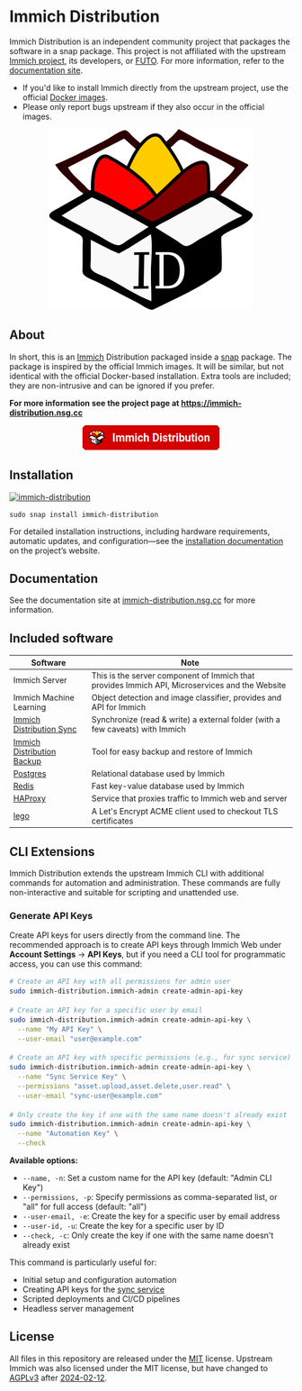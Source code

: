 # Immich Distribution

Immich Distribution is an independent community project that packages the software in a snap package. This project is not affiliated with the upstream [Immich project](https://immich.app/), its developers, or [FUTO](https://futo.org). For more information, refer to the [documentation site](https://immich-distribution.nsg.cc).

- If you'd like to install Immich directly from the upstream project, use the official [Docker images](https://immich.app/docs/install/docker-compose).
- Please only report bugs upstream if they also occur in the official images.

<p align="center">
  <img src="docs/docs/assets/immich-dist.png">
</p>

## About

In short, this is an [Immich](https://immich.app/) Distribution packaged inside a [snap](https://snapcraft.io/docs) package. The package is inspired by the official Immich images. It will be similar, but not identical with the official Docker-based installation. Extra tools are included; they are non-intrusive and can be ignored if you prefer.

<strong>For more information see the project page at https://immich-distribution.nsg.cc</strong>

<p align="center">
  <a href="https://immich-distribution.nsg.cc"><img src="docs/docs/assets/button.png"></a>
</p>

## Installation
[![immich-distribution](https://snapcraft.io/immich-distribution/badge.svg)](https://snapcraft.io/immich-distribution)

```
sudo snap install immich-distribution
```

For detailed installation instructions, including hardware requirements, automatic updates, and configuration—see the [installation documentation](https://immich-distribution.nsg.cc/install/) on the project’s website. 

## Documentation

See the documentation site at [immich-distribution.nsg.cc](https://immich-distribution.nsg.cc) for more information.

## Included software

| Software | Note |
| -------- | -------- |
| Immich Server | This is the server component of Immich that provides Immich API, Microservices and the Website |
| Immich Machine Learning | Object detection and image classifier, provides and API for Immich |
| [Immich Distribution Sync](https://immich-distribution.nsg.cc/configuration/sync/) | Synchronize (read & write) a external folder (with a few caveats) with Immich |
| [Immich Distribution Backup](https://immich-distribution.nsg.cc/configuration/backup-restore/) | Tool for easy backup and restore of Immich |
| [Postgres](https://www.postgresql.org/) | Relational database used by Immich |
| [Redis](https://redis.io/) | Fast key-value database used by Immich |
| [HAProxy](https://www.haproxy.org/) | Service that proxies traffic to Immich web and server |
| [lego](https://github.com/go-acme/lego) | A Let's Encrypt ACME client used to checkout TLS certificates |

## CLI Extensions

Immich Distribution extends the upstream Immich CLI with additional commands for automation and administration. These commands are fully non-interactive and suitable for scripting and unattended use.

### Generate API Keys

Create API keys for users directly from the command line. The recommended approach is to create API keys through Immich Web under **Account Settings** → **API Keys**, but if you need a CLI tool for programmatic access, you can use this command:

```bash
# Create an API key with all permissions for admin user
sudo immich-distribution.immich-admin create-admin-api-key

# Create an API key for a specific user by email
sudo immich-distribution.immich-admin create-admin-api-key \
  --name "My API Key" \
  --user-email "user@example.com"

# Create an API key with specific permissions (e.g., for sync service)
sudo immich-distribution.immich-admin create-admin-api-key \
  --name "Sync Service Key" \
  --permissions "asset.upload,asset.delete,user.read" \
  --user-email "sync-user@example.com"

# Only create the key if one with the same name doesn't already exist
sudo immich-distribution.immich-admin create-admin-api-key \
  --name "Automation Key" \
  --check
```

**Available options:**
- `--name, -n`: Set a custom name for the API key (default: "Admin CLI Key")
- `--permissions, -p`: Specify permissions as comma-separated list, or "all" for full access (default: "all")
- `--user-email, -e`: Create the key for a specific user by email address
- `--user-id, -u`: Create the key for a specific user by ID
- `--check, -c`: Only create the key if one with the same name doesn't already exist

This command is particularly useful for:
- Initial setup and configuration automation
- Creating API keys for the [sync service](https://immich-distribution.nsg.cc/configuration/sync/)
- Scripted deployments and CI/CD pipelines
- Headless server management

## License

All files in this repository are released under the [MIT](https://opensource.org/license/mit) license. Upstream Immich was also licensed under the MIT license, but have changed to [AGPLv3](https://opensource.org/license/agpl-v3) after [2024-02-12](https://github.com/immich-app/immich/pull/7046).
